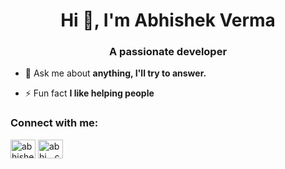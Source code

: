 <h1 align="center">Hi 👋, I'm Abhishek Verma</h1>
<h3 align="center">A passionate developer</h3>

- 💬 Ask me about **anything, I'll try to answer.**

- ⚡ Fun fact **I like helping people**

<h3 align="left">Connect with me:</h3>
<p align="left">
<a href="https://linkedin.com/in/abhishek-verma-305653164" target="blank"><img align="center" src="https://raw.githubusercontent.com/rahuldkjain/github-profile-readme-generator/master/src/images/icons/Social/linked-in-alt.svg" alt="abhishek-verma-305653164" height="30" width="40" /></a>
<a href="https://www.codechef.com/users/abhi__code" target="blank"><img align="center" src="https://cdn.jsdelivr.net/npm/simple-icons@3.1.0/icons/codechef.svg" alt="abhi__code" height="30" width="40" /></a>
</p>
